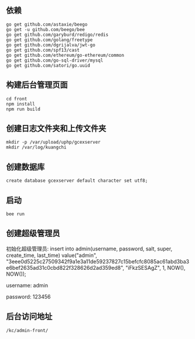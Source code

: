 ## 依赖

    go get github.com/astaxie/beego
    go get -u github.com/beego/bee
    go get github.com/garyburd/redigo/redis
    go get github.com/golang/freetype
    go get github.com/dgrijalva/jwt-go
    go get github.com/spf13/cast
    go get github.com/ethereum/go-ethereum/common
    go get github.com/go-sql-driver/mysql
    go get github.com/satori/go.uuid

## 构建后台管理页面

    cd front
    npm install
    npm run build

## 创建日志文件夹和上传文件夹
    mkdir -p /var/upload/uphp/gcexserver
    mkdir /var/log/kuangchi

## 创建数据库
    create database gcexserver default character set utf8;

## 启动

    bee run

## 创建超级管理员

初始化超级管理员:
    insert into admin(username, password, salt, super, create_time, last_time) value("admin", "3eee0d5225c27509342f9a1e3a11de59237827c15befcfc8085ac61abd3ba3e6bef2635ad31c0cbd822f328626d2ad359ed8", "iFkzSESAgZ", 1, NOW(), NOW());

username: admin

password: 123456

## 后台访问地址

    /kc/admin-front/
